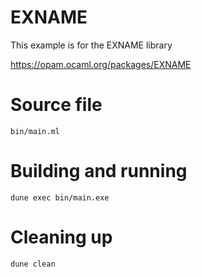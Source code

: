 # EXNAME

This example is for the EXNAME library

https://opam.ocaml.org/packages/EXNAME

# Source file

`bin/main.ml`

# Building and running

`dune exec bin/main.exe`

# Cleaning up

`dune clean`
